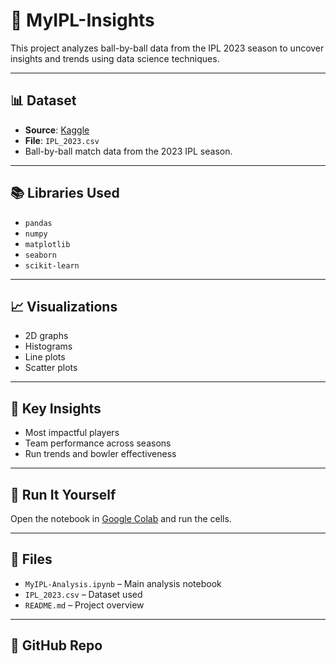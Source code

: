 # 🏏 MyIPL-Insights

This project analyzes ball-by-ball data from the IPL 2023 season to uncover insights and trends using data science techniques.

---

## 📊 Dataset

- **Source**: [Kaggle](https://www.kaggle.com/)
- **File**: `IPL_2023.csv`
- Ball-by-ball match data from the 2023 IPL season.

---

## 📚 Libraries Used

- `pandas`
- `numpy`
- `matplotlib`
- `seaborn`
- `scikit-learn`

---

## 📈 Visualizations

- 2D graphs
- Histograms
- Line plots
- Scatter plots

---

## 📌 Key Insights

- Most impactful players
- Team performance across seasons
- Run trends and bowler effectiveness

---

## 🚀 Run It Yourself

Open the notebook in [Google Colab](https://colab.research.google.com/) and run the cells.

---

## 📁 Files

- `MyIPL-Analysis.ipynb` – Main analysis notebook
- `IPL_2023.csv` – Dataset used
- `README.md` – Project overview

---

## 🔗 GitHub Repo
    


   
